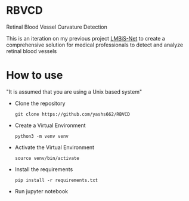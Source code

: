 # RBVCD

Retinal Blood Vessel Curvature Detection

This is an iteration on my previous project [LMBiS-Net](https://github.com/yashs662/LMBiS-Net)
to create a comprehensive solution for medical professionals to detect and analyze retinal blood vessels

# How to use

"It is assumed that you are using a Unix based system"

- Clone the repository

  ```
  git clone https://github.com/yashs662/RBVCD
  ```
- Create a Virtual Environment

  ```
  python3 -m venv venv
  ```
- Activate the Virtual Environment

  ```
  source venv/bin/activate
  ```
- Install the requirements

  ```
  pip install -r requirements.txt
  ```
- Run jupyter notebook

